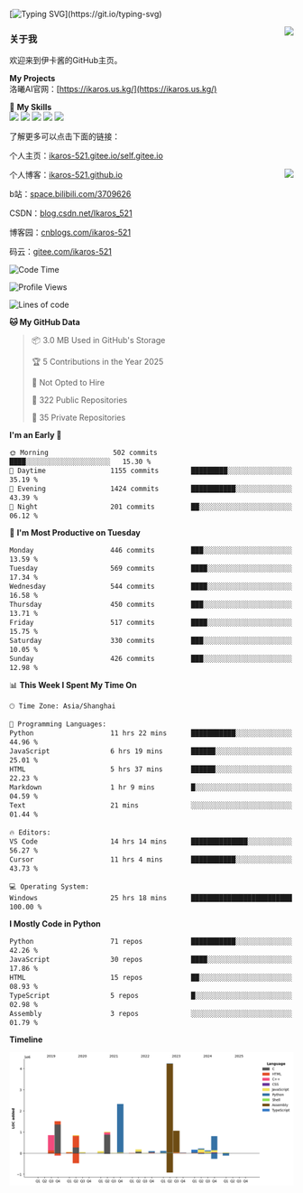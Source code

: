 [![Typing SVG](https://readme-typing-svg.herokuapp.com?size=25&duration=3000&color=8C43EA&vCenter=true&width=200&height=40&lines=Hi+Welcome+%F0%9F%91%8B%F0%9F%8F%BB;I'm+Love丶伊卡洛斯~~)](https://git.io/typing-svg)

<a href="#">
  <img align="right" src="https://github-readme-stats.vercel.app/api?username=Ikaros-521&count_private=true&show_icons=true&bg_color=15,f2f7fd,E0EAFC" />
</a>

### 关于我

欢迎来到伊卡酱的GitHub主页。

**My Projects**  
洛曦AI官网：[https://ikaros.us.kg/](https://ikaros.us.kg/)  

🌟 **My Skills**  
![](https://img.shields.io/badge/-C-A8B9CC?style=flat-square&logo=C&logoColor=fff)
![](https://img.shields.io/badge/-Python-3776AB?style=flat-square&logo=Python&logoColor=fff)
![](https://img.shields.io/badge/-JavaScript-F7DF1E?style=flat-square&logo=JavaScript&logoColor=fff)
![](https://img.shields.io/badge/-C++-00599C?style=flat-square&logo=Cpp&logoColor=fff)
![](https://img.shields.io/badge/-Linux-000000?style=flat-square&logo=Linux&logoColor=fff)

了解更多可以点击下面的链接：  

个人主页：[ikaros-521.gitee.io/self.gitee.io](https://ikaros-521.gitee.io/self.gitee.io/)  

<img align='right' src="https://github.com/Ikaros-521/Ikaros-521/assets/40910637/3a5e50bc-91dc-4aa5-b7a0-8b27ad1c2b33" height="330">

个人博客：[ikaros-521.github.io](https://ikaros-521.github.io/)  

b站：[space.bilibili.com/3709626](https://space.bilibili.com/3709626)  

CSDN：[blog.csdn.net/Ikaros_521](https://blog.csdn.net/Ikaros_521)  

博客园：[cnblogs.com/ikaros-521](https://www.cnblogs.com/ikaros-521)  

码云：[gitee.com/ikaros-521](https://gitee.com/ikaros-521)  


<!--START_SECTION:waka-->
![Code Time](http://img.shields.io/badge/Code%20Time-2%2C184%20hrs%2051%20mins-blue)

![Profile Views](http://img.shields.io/badge/Profile%20Views-10-blue)

![Lines of code](https://img.shields.io/badge/From%20Hello%20World%20I%27ve%20Written-13.7%20million%20lines%20of%20code-blue)

**🐱 My GitHub Data** 

> 📦 3.0 MB Used in GitHub's Storage 
 > 
> 🏆 5 Contributions in the Year 2025
 > 
> 🚫 Not Opted to Hire
 > 
> 📜 322 Public Repositories 
 > 
> 🔑 35 Private Repositories 
 > 
**I'm an Early 🐤** 

```text
🌞 Morning                502 commits         ████░░░░░░░░░░░░░░░░░░░░░   15.30 % 
🌆 Daytime                1155 commits        █████████░░░░░░░░░░░░░░░░   35.19 % 
🌃 Evening                1424 commits        ███████████░░░░░░░░░░░░░░   43.39 % 
🌙 Night                  201 commits         ██░░░░░░░░░░░░░░░░░░░░░░░   06.12 % 
```
📅 **I'm Most Productive on Tuesday** 

```text
Monday                   446 commits         ███░░░░░░░░░░░░░░░░░░░░░░   13.59 % 
Tuesday                  569 commits         ████░░░░░░░░░░░░░░░░░░░░░   17.34 % 
Wednesday                544 commits         ████░░░░░░░░░░░░░░░░░░░░░   16.58 % 
Thursday                 450 commits         ███░░░░░░░░░░░░░░░░░░░░░░   13.71 % 
Friday                   517 commits         ████░░░░░░░░░░░░░░░░░░░░░   15.75 % 
Saturday                 330 commits         ███░░░░░░░░░░░░░░░░░░░░░░   10.05 % 
Sunday                   426 commits         ███░░░░░░░░░░░░░░░░░░░░░░   12.98 % 
```


📊 **This Week I Spent My Time On** 

```text
🕑︎ Time Zone: Asia/Shanghai

💬 Programming Languages: 
Python                   11 hrs 22 mins      ███████████░░░░░░░░░░░░░░   44.96 % 
JavaScript               6 hrs 19 mins       ██████░░░░░░░░░░░░░░░░░░░   25.01 % 
HTML                     5 hrs 37 mins       ██████░░░░░░░░░░░░░░░░░░░   22.23 % 
Markdown                 1 hr 9 mins         █░░░░░░░░░░░░░░░░░░░░░░░░   04.59 % 
Text                     21 mins             ░░░░░░░░░░░░░░░░░░░░░░░░░   01.44 % 

🔥 Editors: 
VS Code                  14 hrs 14 mins      ██████████████░░░░░░░░░░░   56.27 % 
Cursor                   11 hrs 4 mins       ███████████░░░░░░░░░░░░░░   43.73 % 

💻 Operating System: 
Windows                  25 hrs 18 mins      █████████████████████████   100.00 % 
```

**I Mostly Code in Python** 

```text
Python                   71 repos            ███████████░░░░░░░░░░░░░░   42.26 % 
JavaScript               30 repos            ████░░░░░░░░░░░░░░░░░░░░░   17.86 % 
HTML                     15 repos            ██░░░░░░░░░░░░░░░░░░░░░░░   08.93 % 
TypeScript               5 repos             █░░░░░░░░░░░░░░░░░░░░░░░░   02.98 % 
Assembly                 3 repos             ░░░░░░░░░░░░░░░░░░░░░░░░░   01.79 % 
```



**Timeline**

![Lines of Code chart](https://raw.githubusercontent.com/Ikaros-521/Ikaros-521/main/assets/bar_graph.png)


<!--END_SECTION:waka-->


<!--
**Ikaros-521/Ikaros-521** is a ✨ _special_ ✨ repository because its `README.md` (this file) appears on your GitHub profile.

Here are some ideas to get you started:

- 🔭 I’m currently working on ...
- 🌱 I’m currently learning ...
- 👯 I’m looking to collaborate on ...
- 🤔 I’m looking for help with ...
- 💬 Ask me about ...
- 📫 How to reach me: ...
- 😄 Pronouns: ...
- ⚡ Fun fact: ...
-->
